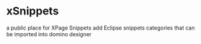 xSnippets
=========

a public place for XPage Snippets add Eclipse snippets categories that can be imported into domino designer

